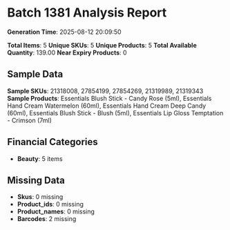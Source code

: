 # Batch 1381 Analysis Report

**Generation Time**: 2025-08-12 20:09:50

**Total Items**: 5
**Unique SKUs**: 5
**Unique Products**: 5
**Total Available Quantity**: 139.00
**Near Expiry Products**: 0

## Sample Data
**Sample SKUs**: 21318008, 27854199, 27854269, 21319989, 21319343
**Sample Products**: Essentials Blush Stick - Candy Rose (5ml), Essentials Hand Cream Watermelon (60ml), Essentials Hand Cream Deep Candy (60ml), Essentials Blush Stick - Blush (5ml), Essentials Lip Gloss Temptation - Crimson (7ml)

## Financial Categories
- **Beauty**: 5 items

## Missing Data
- **Skus**: 0 missing
- **Product_ids**: 0 missing
- **Product_names**: 0 missing
- **Barcodes**: 2 missing
